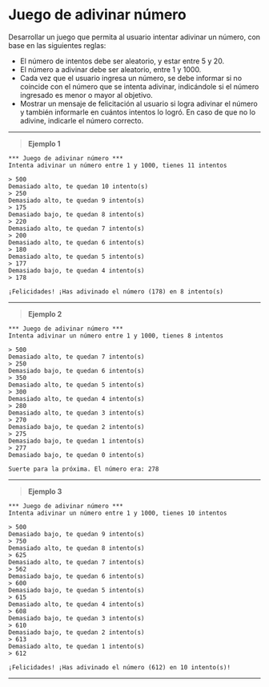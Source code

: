 ﻿# Juego de adivinar número

Desarrollar un juego que permita al usuario intentar adivinar un número, con base en las siguientes reglas:
- El número de intentos debe ser aleatorio, y estar entre 5 y 20.
- El número a adivinar debe ser aleatorio, entre 1 y 1000.
- Cada vez que el usuario ingresa un número, se debe informar si no coincide con el número que se intenta 
  adivinar, indicándole si el número ingresado es menor o mayor al objetivo.
- Mostrar un mensaje de felicitación al usuario si logra adivinar el número y también informarle en cuántos 
  intentos lo logró. En caso de que no lo adivine, indicarle el número correcto.

---

> **Ejemplo 1**

```
*** Juego de adivinar número ***
Intenta adivinar un número entre 1 y 1000, tienes 11 intentos

> 500
Demasiado alto, te quedan 10 intento(s)
> 250
Demasiado alto, te quedan 9 intento(s)
> 175
Demasiado bajo, te quedan 8 intento(s)
> 220
Demasiado alto, te quedan 7 intento(s)
> 200
Demasiado alto, te quedan 6 intento(s)
> 180
Demasiado alto, te quedan 5 intento(s)
> 177
Demasiado bajo, te quedan 4 intento(s)
> 178

¡Felicidades! ¡Has adivinado el número (178) en 8 intento(s)
```

---

> **Ejemplo 2**

```
*** Juego de adivinar número ***
Intenta adivinar un número entre 1 y 1000, tienes 8 intentos

> 500
Demasiado alto, te quedan 7 intento(s)
> 250
Demasiado bajo, te quedan 6 intento(s)
> 350
Demasiado alto, te quedan 5 intento(s)
> 300
Demasiado alto, te quedan 4 intento(s)
> 280
Demasiado alto, te quedan 3 intento(s)
> 270
Demasiado bajo, te quedan 2 intento(s)
> 275
Demasiado bajo, te quedan 1 intento(s)
> 277
Demasiado bajo, te quedan 0 intento(s)

Suerte para la próxima. El número era: 278
```

---

> **Ejemplo 3**

```
*** Juego de adivinar número ***
Intenta adivinar un número entre 1 y 1000, tienes 10 intentos

> 500
Demasiado bajo, te quedan 9 intento(s)
> 750
Demasiado alto, te quedan 8 intento(s)
> 625
Demasiado alto, te quedan 7 intento(s)
> 562
Demasiado bajo, te quedan 6 intento(s)
> 600
Demasiado bajo, te quedan 5 intento(s)
> 615
Demasiado alto, te quedan 4 intento(s)
> 608
Demasiado bajo, te quedan 3 intento(s)
> 610
Demasiado bajo, te quedan 2 intento(s)
> 613
Demasiado alto, te quedan 1 intento(s)
> 612

¡Felicidades! ¡Has adivinado el número (612) en 10 intento(s)!
```

---
